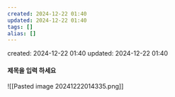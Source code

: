 ```yaml
---
created: 2024-12-22 01:40
updated: 2024-12-22 01:40
tags: []
alias: []
---
```


created: 2024-12-22 01:40
updated: 2024-12-22 01:40

#### 제목을 입력 하세요

![[Pasted image 20241222014335.png]]